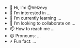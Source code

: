- 👋 Hi, I’m @Velzevy
- 👀 I’m interested in ...
- 🌱 I’m currently learning ...
- 💞️ I’m looking to collaborate on ...
- 📫 How to reach me ...
- 😄 Pronouns: ...
- ⚡ Fun fact: ...

<!---
Velzevy/Velzevy is a ✨ special ✨ repository because its `README.md` (this file) appears on your GitHub profile.
You can click the Preview link to take a look at your changes.
--->
